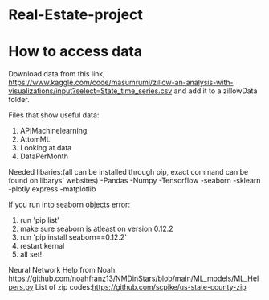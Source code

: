# Real-Estate-project
# How to access data

Download data from this link,
https://www.kaggle.com/code/masumrumi/zillow-an-analysis-with-visualizations/input?select=State_time_series.csv
and add it to a zillowData folder.

Files that show useful data:
1. APIMachinelearning
2. AttomML
3. Looking at data
4. DataPerMonth


Needed libaries:(all can be installed through pip, exact command can be found on libarys' websites)
-Pandas
-Numpy
-Tensorflow
-seaborn
-sklearn
-plotly express
-matplotlib

If you run into seaborn objects error:
1. run 'pip list'
2. make sure seaborn is atleast on version 0.12.2
3. run 'pip install seaborn==0.12.2'
4. restart kernal
5. all set!

Neural Network Help from Noah: https://github.com/noahfranz13/NMDinStars/blob/main/ML_models/ML_Helpers.py 
List of zip codes:https://github.com/scpike/us-state-county-zip
